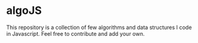 algoJS
======

This repository is a collection of few algorithms and data structures I code in Javascript. Feel free to contribute and add your own.

